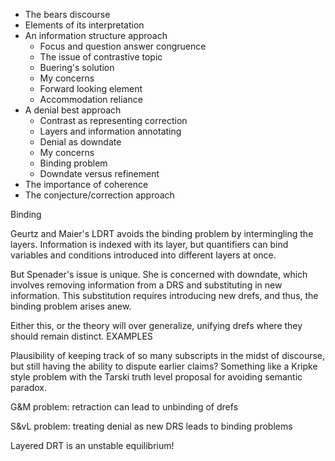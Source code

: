 + The bears discourse
+ Elements of its interpretation 
+ An information structure approach
  - Focus and question answer congruence
  - The issue of contrastive topic
  - Buering's solution
  - My concerns
  - Forward looking element
  - Accommodation reliance
+ A denial best approach
  - Contrast as representing correction
  - Layers and information annotating
  - Denial as downdate
  - My concerns
  - Binding problem
  - Downdate versus refinement
+ The importance of coherence
+ The conjecture/correction approach

Binding

Geurtz and Maier's LDRT avoids the binding problem by intermingling the layers. Information is indexed with its layer, but quantifiers can bind variables and conditions introduced into different layers at once.

But Spenader's issue is unique.  She is concerned with downdate, which involves removing information from a DRS and substituting in new information.  This substitution requires introducing new drefs, and thus, the binding problem arises anew.

Either this, or the theory will over generalize, unifying drefs where they should remain distinct.  EXAMPLES

Plausibility of keeping track of so many subscripts in the midst of discourse, but still having the ability to dispute earlier claims?  Something like a Kripke style problem with the Tarski truth level proposal for avoiding semantic paradox.

G&M problem: retraction can lead to unbinding of drefs

S&vL problem: treating denial as new DRS leads to binding problems

Layered DRT is an unstable equilibrium!

